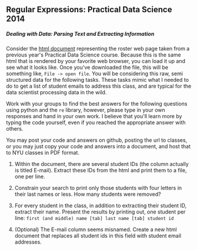 Regular Expressions: Practical Data Science 2014
------------------------------------------------

##### Dealing with Data: Parsing Text and Extracting Information

Consider the [html document](https://raw.githubusercontent.com/jattenberg/PDS-Spring-2014/master/data/pds_2012_roster.html) representing the roster web page taken from a previous year's Practical Data Science course. Because this is the same html that is rendered by your favorite web browser, you can load it up and see what it looks like. Once you've downloaded the file, this will be something like, `File -> open file`. You will be considering this raw, semi structured data for the following tasks. These tasks mimic what I needed to do to get a list of student emails to address this class, and are typical for the data scientist processing data in the wild. 

Work with your groups to find the best answers for the following questions using python and the `re` library, however, please type in your own responses and hand in your own work. I believe that you'll learn more by typing the code yourself, even if you reached the appropriate answer with others. 

You may post your code and answers on github, posting the url to classes, or you may just copy your code and answers into a document, and host that to NYU classes in PDF format. 


1. Within the document, there are several student IDs (the column actually is titled E-mail). Extract these IDs from the html and print them to a file, one per line.

2. Constrain your search to print only those students with four letters in their last names or less. How many students were removed?

3. For every student in the class, in addition to extracting their student ID, extract their name. Present the results by printing out, one student per line:
`first (and middle) name [tab] last name [tab] student id`

4. (Optional) The E-mail column seems misnamed. Create a new html document that replaces all student ids in this field with student email addresses.
